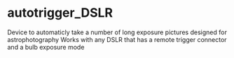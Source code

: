 # autotrigger_DSLR
Device to automaticly take a number of long exposure pictures designed for astrophotography
Works with any DSLR that has a remote trigger connector and a bulb exposure mode
